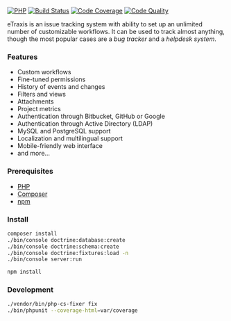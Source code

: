 [![PHP](https://img.shields.io/badge/PHP-7.1%2B-blue.svg)](https://php.net/migration71)
[![Build Status](https://travis-ci.org/etraxis/etraxis.svg?branch=master)](https://travis-ci.org/etraxis/etraxis)
[![Code Coverage](https://scrutinizer-ci.com/g/etraxis/etraxis/badges/coverage.png?b=master)](https://scrutinizer-ci.com/g/etraxis/etraxis/?branch=master)
[![Code Quality](https://scrutinizer-ci.com/g/etraxis/etraxis/badges/quality-score.png?b=master)](https://scrutinizer-ci.com/g/etraxis/etraxis/?branch=master)

eTraxis is an issue tracking system with ability to set up an unlimited number of customizable workflows.
It can be used to track almost anything, though the most popular cases are a *bug tracker* and a *helpdesk system*.

### Features

* Custom workflows
* Fine-tuned permissions
* History of events and changes
* Filters and views
* Attachments
* Project metrics
* Authentication through Bitbucket, GitHub or Google
* Authentication through Active Directory (LDAP)
* MySQL and PostgreSQL support
* Localization and multilingual support
* Mobile-friendly web interface
* and more...

### Prerequisites

* [PHP](https://php.net/)
* [Composer](https://getcomposer.org/)
* [npm](https://www.npmjs.com/)

### Install

```bash
composer install
./bin/console doctrine:database:create
./bin/console doctrine:schema:create
./bin/console doctrine:fixtures:load -n
./bin/console server:run
```

```bash
npm install
```

### Development

```bash
./vendor/bin/php-cs-fixer fix
./bin/phpunit --coverage-html=var/coverage
```
